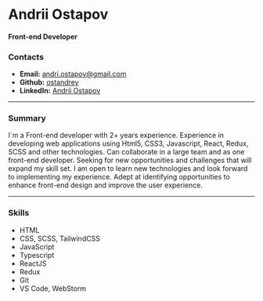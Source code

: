# Andrii Ostapov

#### Front-end Developer

### Contacts

- **Email:** andri.ostapov@gmail.com
- **Github:** [ostandrey](https://github.com/ostandrey)
- **LinkedIn:** [Andrii Ostapov](https://www.linkedin.com/in/andrii-ostapov/)

---

### Summary

I`m a Front-end developer with 2+ years experience. Experience in developing web applications using Html5, CSS3, Javascript, React, Redux, SCSS and other technologies. Can collaborate in a large team and as one front-end developer. Seeking for new opportunities and challenges that will expand my skill set. I am open to learn new technologies and look forward to implementing my experience. Adept at identifying opportunities to enhance front-end design and improve the user experience.

---

### Skills

- HTML
- CSS, SCSS, TailwindCSS
- JavaScript
- Typescript
- ReactJS
- Redux
- Git
- VS Code, WebStorm
